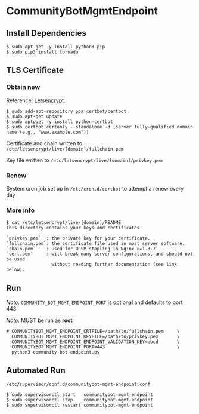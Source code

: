 # CommunityBotMgmtEndpoint

## Install Dependencies

```
$ sudo apt-get -y install python3-pip
$ sudo pip3 install tornado
```


## TLS Certificate

### Obtain new

Reference:
[Letsencrypt](https://www.digitalocean.com/community/tutorials/how-to-secure-apache-with-let-s-encrypt-on-ubuntu-16-04).

```
$ sudo add-apt-repository ppa:certbot/certbot
$ sudo apt-get update
$ sudo aptpget -y install python-certbot
$ sudo certbot certonly --standalone -d [server fully-qualified domain name (e.g., "www.example.com")]
```

Certificate and chain written to `/etc/letsencrypt/live/[domain]/fullchain.pem` 

Key file written to `/etc/letsencrypt/live/[domain]/privkey.pem`


### Renew

System cron job set up in `/etc/cron.d/certbot` to attempt a renew every day

### More info

```
$ cat /etc/letsencrypt/live/[domain]/README
This directory contains your keys and certificates.

`privkey.pem`  : the private key for your certificate.
`fullchain.pem`: the certificate file used in most server software.
`chain.pem`    : used for OCSP stapling in Nginx >=1.3.7.
`cert.pem`     : will break many server configurations, and should not be used
                 without reading further documentation (see link below).
```

## Run


*Note*: `COMMUNITY_BOT_MGMT_ENDPOINT_PORT` is optional and defaults to port 443 

*Note*: MUST be run as **root**

```
# COMMUNITYBOT_MGMT_ENDPOINT_CRTFILE=/path/to/fullchain.pem     \
  COMMUNITYBOT_MGMT_ENDPOINT_KEYFILE=/path/to/privkey.pem       \ 
  COMMUNITYBOT_MGMT_ENDPOINT_ENDPOINT_VALIDATION_KEY=abcd       \
  COMMUNITYBOT_MGMT_ENDPOINT_PORT=443                           \       
  python3 community-bot-endpoint.py
```

## Automated Run

`/etc/supervisor/conf.d/communitybot-mgmt-endpoint.conf`

```
$ sudo supervisorctl start   communitybot-mgmt-endpoint
$ sudo supervisorctl stop    communitybot-mgmt-endpoint
$ sudo supervisorctl restart communitybot-mgmt-endpoint
```

